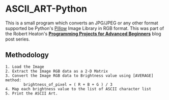 # ASCII_ART-Python

This is a small program which converts an JPG/JPEG or any other format supported be Python's [Pillow](https://pillow.readthedocs.io/en/stable/) Image Library in RGB format.
This was part of the Robert Heaton's [**Programming Projects for Advanced Beginners**](https://robertheaton.com/2018/12/08/programming-projects-for-advanced-beginners/) blog post series.

## Methodology

	1. Load the Image
	2. Extract the Image RGB data as a 2-D Matrix
	3. Convert the Image RGB data to Brightness value using [AVERAGE] method: 
			brightness_of_pixel = ( R + B + G ) / 3
	4. Map each brightness value to the list of ASCII character list
	5. Print the ASCII Art.
	
